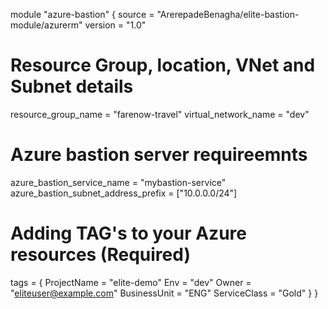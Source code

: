 module "azure-bastion" {
  source  = "ArerepadeBenagha/elite-bastion-module/azurerm"
  version = "1.0"

  # Resource Group, location, VNet and Subnet details
  resource_group_name  = "farenow-travel"
  virtual_network_name = "dev"

  # Azure bastion server requireemnts
  azure_bastion_service_name          = "mybastion-service"
  azure_bastion_subnet_address_prefix = ["10.0.0.0/24"]

  # Adding TAG's to your Azure resources (Required)
  tags = {
    ProjectName  = "elite-demo"
    Env          = "dev"
    Owner        = "eliteuser@example.com"
    BusinessUnit = "ENG"
    ServiceClass = "Gold"
  }
}